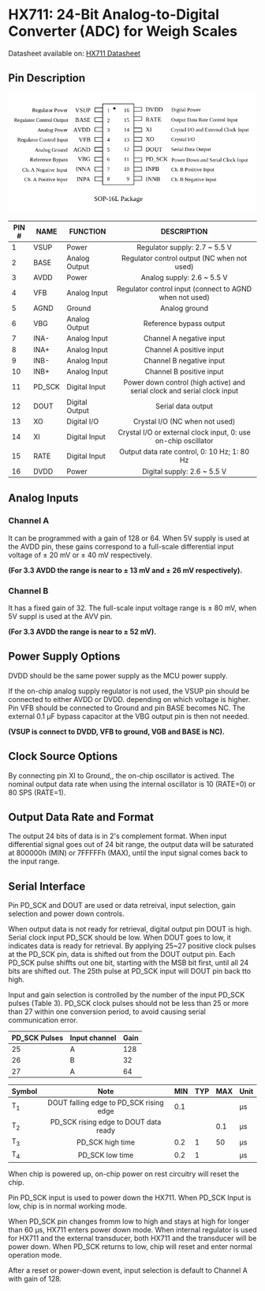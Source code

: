 HX711:
24-Bit Analog-to-Digital Converter (ADC) for Weigh Scales
===
Datasheet available on: [HX711 Datasheet](https://www.mouser.com/datasheet/2/813/hx711_english-1022875.pdf)

Pin Description
---
![Pin Description HX711](Images/pin_description-HX711.png)

| PIN # | NAME   | FUNCTION       |                               DESCRIPTION                                |
| ----- | ------ | -------------- | :----------------------------------------------------------------------: |
| 1     | VSUP   | Power          |                      Regulator supply: 2.7 ~ 5.5 V                       |
| 2     | BASE   | Analog Output  |               Regulator control output (NC when not used)                |
| 3     | AVDD   | Power          |                       Analog supply: 2.6  ~ 5.5 V                        |
| 4     | VFB    | Analog Input   |         Regulator control input (connect to AGND when not used)          |
| 5     | AGND   | Ground         |                              Analog ground                               |
| 6     | VBG    | Analog Output  |                         Reference bypass output                          |
| 7     | INA-   | Analog Input   |                         Channel A negative input                         |
| 8     | INA+   | Analog Input   |                         Channel A positive input                         |
| 9     | INB-   | Analog Input   |                         Channel B negative input                         |
| 10    | INB+   | Analog Input   |                         Channel B positive input                         |
| 11    | PD_SCK | Digital Input  | Power down control (high active) and serial clock and serial clock input |
| 12    | DOUT   | Digital Output |                            Serial data output                            |
| 13    | XO     | Digital I/O    |                      Crystal I/O (NC when not used)                      |
| 14    | XI     | Digital Input  |      Crystal I/O or external clock input, 0: use on-chip oscillator      |
| 15    | RATE   | Digital Input  |               Output data rate control, 0: 10 Hz; 1: 80 Hz               |
| 16    | DVDD   | Power          |                       Digital supply: 2.6 ~ 5.5 V                        |

Analog Inputs
---

### Channel A
It can be programmed with a gain of 128 or 64. When 5V supply is used at the AVDD pin, these gains correspond to a full-scale differential input voltage of &plusmn; 20 mV or &plusmn; 40 mV respectively.

**(For 3.3 AVDD the range is near to &plusmn; 13 mV and &plusmn; 26 mV respectively).**

### Channel B
It has a fixed gain of 32. The full-scale input voltage range is &plusmn; 80 mV, when 5V suppl is used at the AVV pin.

**(For 3.3 AVDD the range is near to &plusmn; 52 mV).**

Power Supply Options
---
DVDD should be the same power supply as the MCU power supply.

If the on-chip analog supply regulator is not used, the VSUP pin should be connected to either AVDD or DVDD. depending on which voltage is higher. Pin VFB should be connected to Ground and pin BASE becomes NC. The external 0.1 &micro;F bypass capacitor at the VBG output pin is then not needed.

**(VSUP is connect to DVDD, VFB to ground, VGB and BASE is NC).**

Clock Source Options
---
By connecting pin XI to Ground,, the on-chip oscillator is actived. The nominal output data rate when using the internal oscillator is 10 (RATE=0) or 80 SPS (RATE=1).

Output Data Rate and Format
---
The output 24 bits of data is in 2's complement format. When input differential signal goes out of 24 bit range, the output data will be saturated at 800000h (MIN) or 7FFFFFh (MAX), until the input signal comes back to the input range.

Serial Interface
---
Pin PD_SCK and DOUT are used or data retreival, input selection, gain selection and power down controls.

When output data is not ready for retrieval, digital output pin DOUT is high. Serial clock input PD_SCK should be low. When DOUT goes to low, it indicates data is ready for retrieval. By applying 25~27 positive clock pulses at the PD_SCK pin, data is shifted out from the DOUT output pin. Each PD_SCK pulse shiffts out one bit, starting with the MSB bit first, until all 24 bits are shifted out. The 25th pulse at PD_SCK input will DOUT pin back tto high.

Input and gain selection is controlled by the
number of the input PD_SCK pulses (Table 3).
PD_SCK clock pulses should not be less than 25
or more than 27 within one conversion period, to
avoid causing serial communication error.

| PD_SCK Pulses | Input channel | Gain |
| ------------- | ------------- | ---- |
| 25            | A             | 128  |
| 26            | B             | 32   |
| 27            | A             | 64   |

| Symbol        |                  Note                   | MIN | TYP | MAX | Unit     |
| ------------- | :-------------------------------------: | --- | --- | --- | -------- |
| T<sub>1</sub> | DOUT falling edge to PD_SCK rising edge | 0.1 |     |     | &micro;s |
| T<sub>2</sub> |  PD_SCK rising edge to DOUT data ready  |     |     | 0.1 | &micro;s |
| T<sub>3</sub> |            PD_SCK high time             | 0.2 | 1   | 50  | &micro;s |
| T<sub>4</sub> |             PD_SCK low time             | 0.2 | 1   |     | &micro;s |

When chip is powered up, on-chip power on rest circuitry will reset the chip.

Pin PD_SCK input is used to power down the HX711. When PD_SCK Input is low, chip is in normal working mode.

When PD_SCK pin changes fromm low to high and stays at high for longer than 60 &micro;s, HX711 enters power down mode. When internal regulator is used for HX711 and the external transducer, both HX711 and the transducer will be power down. When PD_SCK returns to low, chip will reset and enter normal operation mode.

After a reset or power-down event, input selection is default to Channel A with gain of 128.